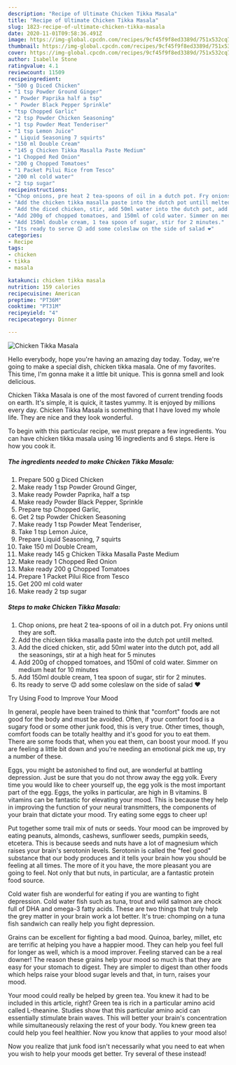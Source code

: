 ```yaml
---
description: "Recipe of Ultimate Chicken Tikka Masala"
title: "Recipe of Ultimate Chicken Tikka Masala"
slug: 1823-recipe-of-ultimate-chicken-tikka-masala
date: 2020-11-01T09:58:36.491Z
image: https://img-global.cpcdn.com/recipes/9cf45f9f8ed3389d/751x532cq70/chicken-tikka-masala-recipe-main-photo.jpg
thumbnail: https://img-global.cpcdn.com/recipes/9cf45f9f8ed3389d/751x532cq70/chicken-tikka-masala-recipe-main-photo.jpg
cover: https://img-global.cpcdn.com/recipes/9cf45f9f8ed3389d/751x532cq70/chicken-tikka-masala-recipe-main-photo.jpg
author: Isabelle Stone
ratingvalue: 4.1
reviewcount: 11509
recipeingredient:
- "500 g Diced Chicken"
- "1 tsp Powder Ground Ginger"
- " Powder Paprika half a tsp"
- " Powder Black Pepper Sprinkle"
- "tsp Chopped Garlic"
- "2 tsp Powder Chicken Seasoning"
- "1 tsp Powder Meat Tenderiser"
- "1 tsp Lemon Juice"
- " Liquid Seasoning 7 squirts"
- "150 ml Double Cream"
- "145 g Chicken Tikka Masalla Paste Medium"
- "1 Chopped Red Onion"
- "200 g Chopped Tomatoes"
- "1 Packet Pilui Rice from Tesco"
- "200 ml cold water"
- "2 tsp sugar"
recipeinstructions:
- "Chop onions, pre heat 2 tea-spoons of oil in a dutch pot. Fry onions until they are soft."
- "Add the chicken tikka masalla paste into the dutch pot untill melted."
- "Add the diced chicken, stir, add 50ml water into the dutch pot, add all the seasonings, stir at a high heat for 5 minutes"
- "Add 200g of chopped tomatoes, and 150ml of cold water. Simmer on medium heat for 10 minutes"
- "Add 150ml double cream, 1 tea spoon of sugar, stir for 2 minutes."
- "Its ready to serve 😊 add some coleslaw on the side of salad ❤"
categories:
- Recipe
tags:
- chicken
- tikka
- masala

katakunci: chicken tikka masala 
nutrition: 159 calories
recipecuisine: American
preptime: "PT36M"
cooktime: "PT31M"
recipeyield: "4"
recipecategory: Dinner

---
```



![Chicken Tikka Masala](https://img-global.cpcdn.com/recipes/9cf45f9f8ed3389d/751x532cq70/chicken-tikka-masala-recipe-main-photo.jpg)

Hello everybody, hope you're having an amazing day today. Today, we're going to make a special dish, chicken tikka masala. One of my favorites. This time, I'm gonna make it a little bit unique. This is gonna smell and look delicious.

Chicken Tikka Masala is one of the most favored of current trending foods on earth. It's simple, it is quick, it tastes yummy. It is enjoyed by millions every day. Chicken Tikka Masala is something that I have loved my whole life. They are nice and they look wonderful.




To begin with this particular recipe, we must prepare a few ingredients. You can have chicken tikka masala using 16 ingredients and 6 steps. Here is how you cook it.

<!--inarticleads1-->

##### The ingredients needed to make Chicken Tikka Masala:

1. Prepare 500 g Diced Chicken
1. Make ready 1 tsp Powder Ground Ginger,
1. Make ready  Powder Paprika, half a tsp
1. Make ready  Powder Black Pepper, Sprinkle
1. Prepare tsp Chopped Garlic,
1. Get 2 tsp Powder Chicken Seasoning
1. Make ready 1 tsp Powder Meat Tenderiser,
1. Take 1 tsp Lemon Juice,
1. Prepare  Liquid Seasoning, 7 squirts
1. Take 150 ml Double Cream,
1. Make ready 145 g Chicken Tikka Masalla Paste Medium
1. Make ready 1 Chopped Red Onion
1. Make ready 200 g Chopped Tomatoes
1. Prepare 1 Packet Pilui Rice from Tesco
1. Get 200 ml cold water
1. Make ready 2 tsp sugar




<!--inarticleads2-->

##### Steps to make Chicken Tikka Masala:

1. Chop onions, pre heat 2 tea-spoons of oil in a dutch pot. Fry onions until they are soft.
1. Add the chicken tikka masalla paste into the dutch pot untill melted.
1. Add the diced chicken, stir, add 50ml water into the dutch pot, add all the seasonings, stir at a high heat for 5 minutes
1. Add 200g of chopped tomatoes, and 150ml of cold water. Simmer on medium heat for 10 minutes
1. Add 150ml double cream, 1 tea spoon of sugar, stir for 2 minutes.
1. Its ready to serve 😊 add some coleslaw on the side of salad ❤




Try Using Food to Improve Your Mood


In general, people have been trained to think that "comfort" foods are not good for the body and must be avoided. Often, if your comfort food is a sugary food or some other junk food, this is very true. Other times, though, comfort foods can be totally healthy and it's good for you to eat them. There are some foods that, when you eat them, can boost your mood. If you are feeling a little bit down and you're needing an emotional pick me up, try a number of these.

Eggs, you might be astonished to find out, are wonderful at battling depression. Just be sure that you do not throw away the egg yolk. Every time you would like to cheer yourself up, the egg yolk is the most important part of the egg. Eggs, the yolks in particular, are high in B vitamins. B vitamins can be fantastic for elevating your mood. This is because they help in improving the function of your neural transmitters, the components of your brain that dictate your mood. Try eating some eggs to cheer up!

Put together some trail mix of nuts or seeds. Your mood can be improved by eating peanuts, almonds, cashews, sunflower seeds, pumpkin seeds, etcetera. This is because seeds and nuts have a lot of magnesium which raises your brain's serotonin levels. Serotonin is called the "feel good" substance that our body produces and it tells your brain how you should be feeling at all times. The more of it you have, the more pleasant you are going to feel. Not only that but nuts, in particular, are a fantastic protein food source.

Cold water fish are wonderful for eating if you are wanting to fight depression. Cold water fish such as tuna, trout and wild salmon are chock full of DHA and omega-3 fatty acids. These are two things that truly help the grey matter in your brain work a lot better. It's true: chomping on a tuna fish sandwich can really help you fight depression. 

Grains can be excellent for fighting a bad mood. Quinoa, barley, millet, etc are terrific at helping you have a happier mood. They can help you feel full for longer as well, which is a mood improver. Feeling starved can be a real downer! The reason these grains help your mood so much is that they are easy for your stomach to digest. They are simpler to digest than other foods which helps raise your blood sugar levels and that, in turn, raises your mood.

Your mood could really be helped by green tea. You knew it had to be included in this article, right? Green tea is rich in a particular amino acid called L-theanine. Studies show that this particular amino acid can essentially stimulate brain waves. This will better your brain's concentration while simultaneously relaxing the rest of your body. You knew green tea could help you feel healthier. Now you know that applies to your mood also!

Now you realize that junk food isn't necessarily what you need to eat when you wish to help your moods get better. Try several of these instead!

